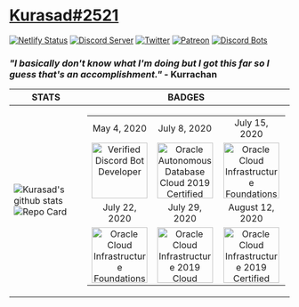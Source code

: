 # [Kurasad#2521](https://kura.gq)
[![Netlify Status](https://api.netlify.com/api/v1/badges/ef7c1b0a-b6b7-4995-872c-a4e197ef5c8f/deploy-status)](https://app.netlify.com/sites/kurasad/deploys)
[![Discord Server](https://discordapp.com/api/guilds/666312150775758853/widget.png)](https://discord.gg/H5PwwSJ)
[![Twitter](https://img.shields.io/twitter/follow/iKurasad?style=flat-square)](https://twitter.com/iKurasad)
[![Patreon](https://img.shields.io/badge/Donate-Patreon-%23F96854)](https://www.patreon.com/jonin)
[![Discord Bots](https://top.gg/api/widget/owner/662517805983334416.svg?noavatar=true)](https://top.gg/bot/662517805983334416)
### ***"I basically don't know what I'm doing but I got this far so I guess that's an accomplishment."*** - Kurrachan
| STATS | BADGES |
|--|--|
| ![Kurasad's github stats](https://github-readme-stats.vercel.app/api?username=DPulavarthy&show_icons=true&title_color=fff&icon_color=FF0092&text_color=9f9f9f&bg_color=151515)![Repo Card](https://github-readme-stats.vercel.app/api/pin?username=DPulavarthy&repo=rita&title_color=fff&icon_color=f9f9f9&text_color=9f9f9f&bg_color=151515) | <table><tr><td align='center'>May 4, 2020</td><td align='center'>July 8, 2020</td><td align='center'>July 15, 2020</td></tr><tr><td align='center'><img src="https://i.imgur.com/ESxmP39.png" title="Verified Discord Bot Developer" width="100px"/></td><td align='center'><img src="https://i.imgur.com/ZqpgbJg.png" title="Oracle Autonomous Database Cloud 2019 Certified Specialist" width="100px"/></td><td align='center'><img src="https://i.imgur.com/WvvubWv.png" title="Oracle Cloud Infrastructure Foundations 2020 Certified Associate" width="100px"/></tr><tr><td align='center'>July 22, 2020</td><td align='center'>July 29, 2020</td><td align='center'>August 12, 2020</td></tr><tr><td align='center'><img src="https://i.imgur.com/WvvubWv.png" title="Oracle Cloud Infrastructure Foundations 2020 Certified Associate" width="100px"/></td><td align='center'><img src="https://i.imgur.com/WvvubWv.png" title="Oracle Cloud Infrastructure 2019 Cloud Operations Certified Associate" width="100px"/></td><td align='center'><img src="https://i.imgur.com/WvvubWv.png" title="Oracle Cloud Infrastructure 2019 Certified Architect Associate" width="100px"/></td></tr></table> |
